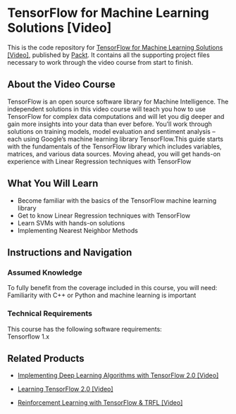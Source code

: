 # TensorFlow for Machine Learning Solutions [Video]
This is the code repository for [TensorFlow for Machine Learning Solutions [Video]](https://www.packtpub.com/big-data-and-business-intelligence/tensorflow-machine-learning-solutions-video?utm_source=github&utm_medium=repository&utm_campaign=9781789136272), published by [Packt](https://www.packtpub.com/?utm_source=github). It contains all the supporting project files necessary to work through the video course from start to finish.
## About the Video Course
TensorFlow is an open source software library for Machine Intelligence. The independent solutions in this video course will teach you how to use TensorFlow for complex data computations and will let you dig deeper and gain more insights into your data than ever before. You’ll work through solutions on training models, model evaluation and sentiment analysis – each using Google’s machine learning library TensorFlow.This guide starts with the fundamentals of the TensorFlow library which includes variables, matrices, and various data sources. Moving ahead, you will get hands-on experience with Linear Regression techniques with TensorFlow

<H2>What You Will Learn</H2>
<DIV class=book-info-will-learn-text>
<UL>
<LI>Become familiar with the basics of the TensorFlow machine learning library 
<LI>Get to know Linear Regression techniques with TensorFlow 
<LI>Learn SVMs with hands-on solutions 
<LI>Implementing Nearest Neighbor Methods </LI></UL></DIV>

## Instructions and Navigation
### Assumed Knowledge
To fully benefit from the coverage included in this course, you will need:<br/>
Familiarity with C++ or Python and machine learning is important
### Technical Requirements
This course has the following software requirements:<br/>
Tensorflow 1.x

## Related Products
* [Implementing Deep Learning Algorithms with TensorFlow 2.0 [Video]](https://www.packtpub.com/big-data-and-business-intelligence/implementing-deep-learning-algorithms-tensorflow-20-video?utm_source=github&utm_medium=repository&utm_campaign=9781789950496)

* [Learning TensorFlow 2.0 [Video]](https://www.packtpub.com/big-data-and-business-intelligence/learning-tensorflow-20-video?utm_source=github&utm_medium=repository&utm_campaign=9781789951370)

* [Reinforcement Learning with TensorFlow & TRFL [Video]](https://www.packtpub.com/big-data-and-business-intelligence/reinforcement-learning-tensorflow-trfl-video?utm_source=github&utm_medium=repository&utm_campaign=9781789950748)

